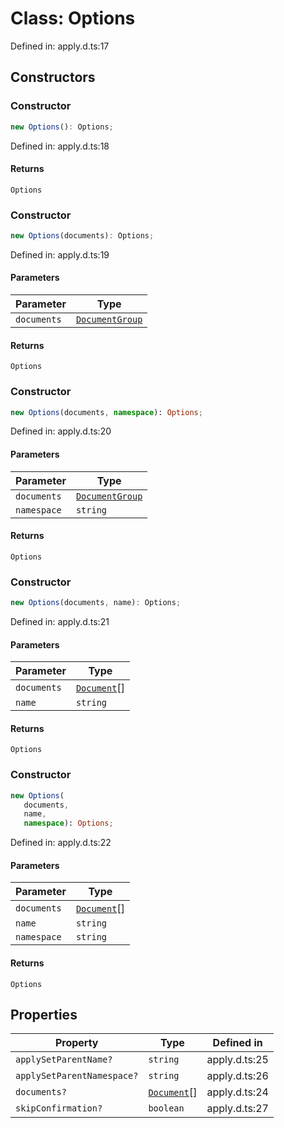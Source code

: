 # Class: Options

Defined in: apply.d.ts:17

## Constructors

### Constructor

```ts
new Options(): Options;
```

Defined in: apply.d.ts:18

#### Returns

`Options`

### Constructor

```ts
new Options(documents): Options;
```

Defined in: apply.d.ts:19

#### Parameters

| Parameter | Type |
| ------ | ------ |
| `documents` | [`DocumentGroup`](DocumentGroup.md) |

#### Returns

`Options`

### Constructor

```ts
new Options(documents, namespace): Options;
```

Defined in: apply.d.ts:20

#### Parameters

| Parameter | Type |
| ------ | ------ |
| `documents` | [`DocumentGroup`](DocumentGroup.md) |
| `namespace` | `string` |

#### Returns

`Options`

### Constructor

```ts
new Options(documents, name): Options;
```

Defined in: apply.d.ts:21

#### Parameters

| Parameter | Type |
| ------ | ------ |
| `documents` | [`Document`](Document.md)[] |
| `name` | `string` |

#### Returns

`Options`

### Constructor

```ts
new Options(
   documents, 
   name, 
   namespace): Options;
```

Defined in: apply.d.ts:22

#### Parameters

| Parameter | Type |
| ------ | ------ |
| `documents` | [`Document`](Document.md)[] |
| `name` | `string` |
| `namespace` | `string` |

#### Returns

`Options`

## Properties

| Property | Type | Defined in |
| ------ | ------ | ------ |
| <a id="applysetparentname"></a> `applySetParentName?` | `string` | apply.d.ts:25 |
| <a id="applysetparentnamespace"></a> `applySetParentNamespace?` | `string` | apply.d.ts:26 |
| <a id="documents"></a> `documents?` | [`Document`](Document.md)[] | apply.d.ts:24 |
| <a id="skipconfirmation"></a> `skipConfirmation?` | `boolean` | apply.d.ts:27 |
